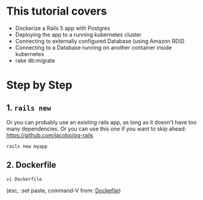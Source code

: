 # This tutorial covers

- Dockerize a Rails 5 app with Postgres
- Deploying the app to a running kubernetes cluster
- Connecting to externally configured Database (using Amazon RDS)
- Connecting to a Database running on another container inside kubernetes
- rake db:migrate

# Step by Step

## 1. `rails new`

Or you can probably use an existing rails app, as long as it doesn't have too many dependencies. Or you can use this one if you want to skip ahead: https://github.com/jacobo/pg-rails

    rails new myapp

## 2. Dockerfile

    vi Dockerfile

  (esc, :set paste, command-V from: [Dockefile](../01-basic-rails-app/examples/Dockerfile))
